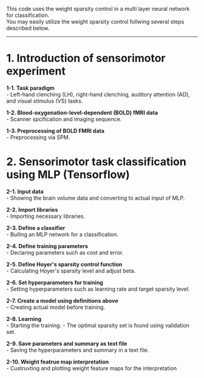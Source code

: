 This code uses the weight sparsity control in a multi layer neural network for classification.  
You may easily utilize the weight sparsity control follwing several steps described below.  


___ 



# 1. Introduction of sensorimotor experiment  
   __1-1. Task paradigm__  
     - Left-hand clenching (LH), right-hand clenching, auditory attention (AD), and visual stimulus (VS) tasks.  
            
   __1-2. Blood-oxygenation-level-dependent (BOLD) fMRI data__  
     - Scanner spcification and imaging sequence.  
            
   __1-3. Preprocessing of BOLD FMRI data__  
      - Preprocessing via SPM.  
  
##
  
  
# 2. Sensorimotor task classification using MLP (Tensorflow)  
  
   __2-1. Input data__  
     - Showing the brain volume data and converting to actual input of MLP.  
    
   __2-2. Import libraries__  
     - Importing necessary libraries.  
    
   __2-3. Define a classifier__  
     - Builing an MLP network for a classification.  
    
   __2-4. Define training parameters__  
     - Declaring parameters such as cost and error.  
    
   __2-5. Define Hoyer's sparsity control function__  
     - Calculating Hoyer's sparsity level and adjust beta.  
    
   __2-6. Set hyperparameters for training__  
     - Setting hyperparameters such as learning rate and target sparsity level.  
  
   __2-7. Create a model using definitions above__  
     - Creating actual model before training.  
    
   __2-8. Learning__  
     - Starting the training.
     - The optimal sparsity set is found using validation set.  
    
   __2-9. Save parameters and summary as text file__  
     - Saving the hyperparameters and summary in a text file.   
        
   __2-10. Weight featrue map interpretation__  
     - Custruvting and plotting weight feature maps for the interpretation
     
  ##
